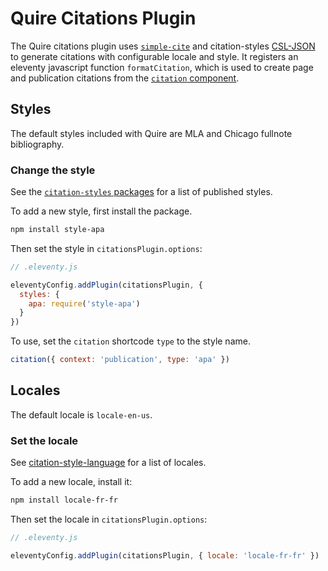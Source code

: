 # Quire Citations Plugin
The Quire citations plugin uses [`simple-cite`](https://github.com/lewisacidic/simple-cite#readme) and citation-styles [CSL-JSON](https://github.com/citation-style-language/schema#csl-json-schema) to generate citations with configurable locale and style. It registers an eleventy javascript function `formatCitation`, which is used to create page and publication citations from the [`citation` component](https://github.com/thegetty/quire/packages/11ty/_includes/components/citation/).

## Styles
The default styles included with Quire are MLA and Chicago fullnote bibliography.

### Change the style
See the [`citation-styles` packages](https://github.com/lewisacidic/citation-styles/tree/master/packages) for a list of published styles.

To add a new style, first install the package. 
```sh
npm install style-apa
```

Then set the style in `citationsPlugin.options`:
```javascript
// .eleventy.js

eleventyConfig.addPlugin(citationsPlugin, { 
  styles: {
    apa: require('style-apa')
  }
})
```

To use, set the `citation` shortcode `type` to the style name.
```javascript
citation({ context: 'publication', type: 'apa' })
```

## Locales
The default locale is `locale-en-us`. 

### Set the locale
See [citation-style-language](https://github.com/citation-style-language/locales) for a list of locales.

To add a new locale, install it:
```sh
npm install locale-fr-fr
```

Then set the locale in `citationsPlugin.options`:
```javascript
// .eleventy.js

eleventyConfig.addPlugin(citationsPlugin, { locale: 'locale-fr-fr' })
```
